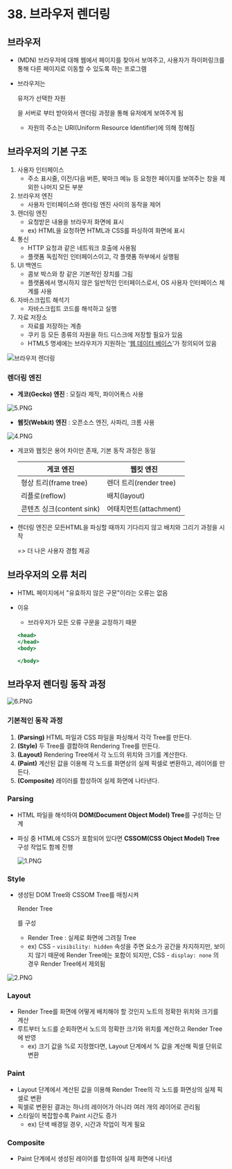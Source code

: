 # 38. 브라우저 렌더링



## **브라우저**

- (MDN) 브라우저에 대해 웹에서 페이지를 찾아서 보여주고, 사용자가 하이퍼링크를 통해 다른 페이지로 이동할 수 있도록 하는 프로그램

- 브라우저는 

  유저가 선택한 자원

  을 서버로 부터 받아와서 렌더링 과정을 통해 유저에게 보여주게 됨

  - 자원의 주소는 URI(Uniform Resource Identifier)에 의해 정해짐



## **브라우저의 기본 구조**

1. 사용자 인터페이스
   - 주소 표시줄, 이전/다음 버튼, 북마크 메뉴 등 요청한 페이지를 보여주는 창을 제외한 나머지 모든 부분
2. 브라우저 엔진
   - 사용자 인터페이스와 렌더링 엔진 사이의 동작을 제어
3. 렌더링 엔진
   - 요청받은 내용을 브라우저 화면에 표시
   - ex) HTML을 요청하면 HTML과 CSS를 파싱하여 화면에 표시
4. 통신
   - HTTP 요청과 같은 네트워크 호출에 사용됨
   - 플랫폼 독립적인 인터페이스이고, 각 플랫폼 하부에서 실행됨
5. UI 백엔드
   - 콤보 박스와 창 같은 기본적인 장치를 그림
   - 플랫폼에서 명시하지 않은 일반적인 인터페이스로서, OS 사용자 인터페이스 체계를 사용
6. 자바스크립트 해석기
   - 자바스크립트 코드를 해석하고 실행
7. 자료 저장소
   - 자료를 저장하는 계층
   - 쿠키 등 모든 종류의 자원을 하드 디스크에 저장할 필요가 있음
   - HTML5 명세에는 브라우저가 지원하는 '[웹 데이터 베이스](https://web.dev/)'가 정의되어 있음

![브라우저 렌더링](assets/1_1.PNG)



### **렌더링 엔진**

- **게코(Gecko) 엔진** : 모질라 제작, 파이어폭스 사용

![5.PNG](assets/1_2.PNG)

- **웹킷(Webkit) 엔진** : 오픈소스 엔진, 사파리, 크롬 사용

![4.PNG](assets/1_3.PNG)

- 게코와 웹킷은 용어 차이만 존재, 기본 동작 과정은 동일

  | 게코 엔진                 | 웹킷 엔진              |
  | ------------------------- | ---------------------- |
  | 형상 트리(frame tree)     | 렌더 트리(render tree) |
  | 리플로(reflow)            | 배치(layout)           |
  | 콘텐츠 싱크(content sink) | 어태치먼트(attachment) |

- 렌더링 엔진은 모든HTML을 파싱할 때까지 기다리지 않고 배치와 그리기 과정을 시작

  => 더 나은 사용자 경험 제공



## **브라우저의 오류 처리**

- HTML 페이지에서 "유효하지 않은 구문"이라는 오류는 없음

- 이유

  - 브라우저가 모든 오류 구문을 교정하기 때문

  ```jsx
  <head>
  </head>
  <body>
  
  </body>
  ```



## **브라우저 렌더링 동작 과정**

![6.PNG](assets/1_4.PNG)



### **기본적인 동작 과정**

1. **(Parsing)** HTML 파일과 CSS 파일을 파싱해서 각각 Tree를 만든다.
2. **(Style)** 두 Tree를 결합하여 Rendering Tree를 만든다.
3. **(Layout)** Rendering Tree에서 각 노드의 위치와 크기를 계산한다.
4. **(Paint)** 계산된 값을 이용해 각 노드를 화면상의 실제 픽셀로 변환하고, 레이어를 만든다.
5. **(Composite)** 레이러를 합성하여 실제 화면에 나타낸다.



### **Parsing**

- HTML 파일을 해석하여 **DOM(Document Object Model) Tree**를 구성하는 단계

- 파싱 중 HTML에 CSS가 포함되어 있다면 **CSSOM(CSS Object Model) Tree** 구성 작업도 함께 진행

  ![1.PNG](assets/1_5.PNG)



### **Style**

- 생성된 DOM Tree와 CSSOM Tree를 매칭시켜 

  Render Tree

  를 구성

  - Render Tree : 실제로 화면에 그려질 Tree
  - ex) CSS - `visibility: hidden` 속성을 주면 요소가 공간을 차지하지만, 보이지 않기 때문에 Render Tree에는 포함이 되지만, CSS - `display: none` 의 경우 Render Tree에서 제외됨

![2.PNG](assets/1_6.PNG)



### **Layout**

- Render Tree를 화면에 어떻게 배치해야 할 것인지 노트의 정확한 위치와 크기를 계산
- 루트부터 노드를 순회하면서 노드의 정확한 크기와 위치를 계산하고 Render Tree에 반영
  - ex) 크기 값을 %로 지정했다면, Layout 단계에서 % 값을 계산해 픽셀 단위로 변환



### **Paint**

- Layout 단계에서 계산된 값을 이용해 Render Tree의 각 노드를 화면상의 실제 픽셀로 변환
- 픽셀로 변환된 결과는 하나의 레이어가 아니라 여러 개의 레이어로 관리됨
- 스타일이 복잡할수록 Paint 시간도 증가
  - ex) 단색 배경일 경우, 시간과 작업이 적게 필요



### **Composite**

- Paint 단계에서 생성된 레이어를 합성하여 실제 화면에 나타냄